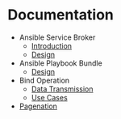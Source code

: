 # Documentation

* Ansible Service Broker
  * [Introduction](introduction.md)
  * [Design](design.md)
* Ansible Playbook Bundle
  * [Design](https://github.com/fusor/ansible-playbook-bundle/blob/master/docs/design.md)
* Bind Operation
  * [Data Transmission](bind-data-transmission.md)
  * [Use Cases](usecases.md)
* [Pagenation](pagination.md)
